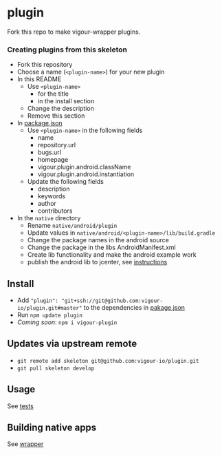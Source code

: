 # plugin

Fork this repo to make vigour-wrapper plugins.


### Creating plugins from this skeleton

- Fork this repository
- Choose a name (`<plugin-name>`) for your new plugin
- In this README
  + Use `<plugin-name>`
    * for the title
    * in the install section
  + Change the description
  + Remove this section
- In [package.json](package.json)
  + Use `<plugin-name>` in the following fields
    * name
    * repository.url
    * bugs.url
    * homepage
    * vigour.plugin.android.className
    * vigour.plugin.android.instantiation
  + Update the following fields
    * description
    * keywords
    * author
    * contributors
- In the `native` directory
  + Rename `native/android/plugin`
  + Update values in `native/android/<plugin-name>/lib/build.gradle`
  + Change the package names in the android source
  + Change the package in the libs AndroidManifest.xml
  + Create lib functionality and make the android example work
  + publish the android lib to jcenter, see [instructions](CONTRIBUTING.md)


## Install
- Add `"plugin": "git+ssh://git@github.com:vigour-io/plugin.git#master"` to the dependencies in [pakage.json](pakage.json)
- Run `npm update plugin`
- *Coming soon*: `npm i vigour-plugin`

## Updates via upstream remote
- `git remote add skeleton git@github.com:vigour-io/plugin.git`
- `git pull skeleton develop`

## Usage
See [tests](test)

## Building native apps
See [wrapper](http://github.com/vigour-io/vigour-native)
